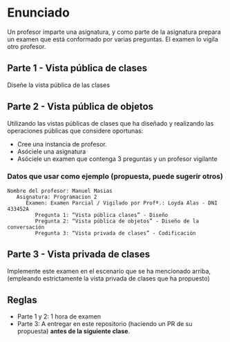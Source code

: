 # Enunciado

Un profesor imparte una asignatura, y como parte de la asignatura prepara un examen que está conformado por varias preguntas. El examen lo vigila otro profesor.

## Parte 1 - Vista pública de clases

Diseñe la vista pública de las clases

## Parte 2 - Vista pública de objetos

Utilizando las vistas públicas de clases que ha diseñado y realizando las operaciones públicas que considere oportunas:

- Cree una instancia de profesor. 
- Asóciele una asignatura
- Asóciele un examen que contenga 3 preguntas y un profesor vigilante

### Datos que usar como ejemplo (propuesta, puede sugerir otros)
```
Nombre del profesor: Manuel Masias
   Asignatura: Programacion 2
      Examen: Examen Parcial / Vigilado por Profª.: Loyda Alas - DNI 433452A
         Pregunta 1: “Vista pública clases” - Diseño
         Pregunta 2: “Vista pública de objetos” - Diseño de la conversación
         Pregunta 3: “Vista privada de clases” - Codificación
```

## Parte 3 - Vista privada de clases

Implemente este examen en el escenario que se ha mencionado arriba, (empleando estrictamente la vista privada de clases que ha propuesto)

## Reglas

- Parte 1 y 2: 1 hora de examen
- Parte 3: A entregar en este repositorio (haciendo un PR de su propuesta) **antes de la siguiente clase**.
